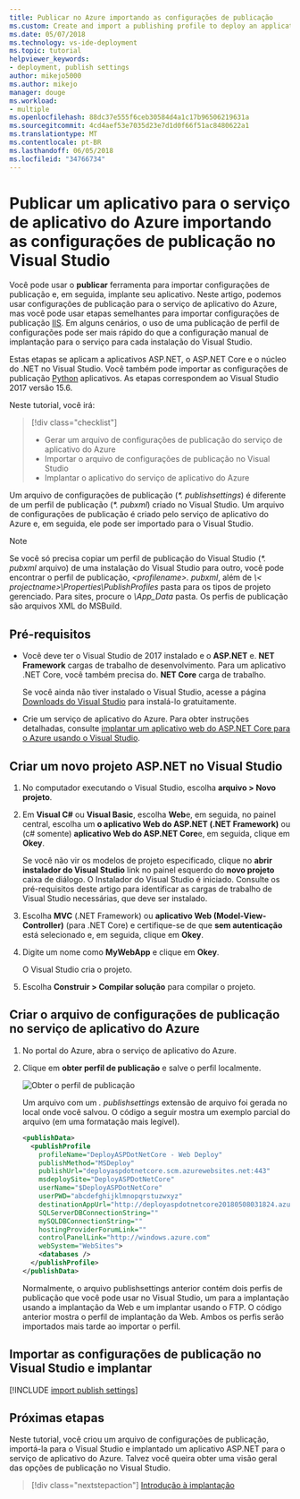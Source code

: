 ```yaml
---
title: Publicar no Azure importando as configurações de publicação
ms.custom: Create and import a publishing profile to deploy an application from Visual Studio to Azure App Service
ms.date: 05/07/2018
ms.technology: vs-ide-deployment
ms.topic: tutorial
helpviewer_keywords:
- deployment, publish settings
author: mikejo5000
ms.author: mikejo
manager: douge
ms.workload:
- multiple
ms.openlocfilehash: 88dc37e555f6ceb30584d4a1c17b96506219631a
ms.sourcegitcommit: 4cd4aef53e7035d23e7d1d0f66f51ac8480622a1
ms.translationtype: MT
ms.contentlocale: pt-BR
ms.lasthandoff: 06/05/2018
ms.locfileid: "34766734"
---
```

# <a name="publish-an-application-to-azure-app-service-by-importing-publish-settings-in-visual-studio"></a>Publicar um aplicativo para o serviço de aplicativo do Azure importando as configurações de publicação no Visual Studio

Você pode usar o **publicar** ferramenta para importar configurações de publicação e, em seguida, implante seu aplicativo. Neste artigo, podemos usar configurações de publicação para o serviço de aplicativo do Azure, mas você pode usar etapas semelhantes para importar configurações de publicação [IIS](../deployment/tutorial-import-publish-settings-iis.md). Em alguns cenários, o uso de uma publicação de perfil de configurações pode ser mais rápido do que a configuração manual de implantação para o serviço para cada instalação do Visual Studio.

Estas etapas se aplicam a aplicativos ASP.NET, o ASP.NET Core e o núcleo do .NET no Visual Studio. Você também pode importar as configurações de publicação [Python](/visualstudio/python/publishing-python-web-applications-to-azure-from-visual-studio) aplicativos. As etapas correspondem ao Visual Studio 2017 versão 15.6.

Neste tutorial, você irá:

> [!div class="checklist"]
> * Gerar um arquivo de configurações de publicação do serviço de aplicativo do Azure
> * Importar o arquivo de configurações de publicação no Visual Studio
> * Implantar o aplicativo do serviço de aplicativo do Azure

Um arquivo de configurações de publicação (*\*. publishsettings*) é diferente de um perfil de publicação (*\*. pubxml*) criado no Visual Studio. Um arquivo de configurações de publicação é criado pelo serviço de aplicativo do Azure e, em seguida, ele pode ser importado para o Visual Studio.

> [!NOTE]
> Se você só precisa copiar um perfil de publicação do Visual Studio (*\*. pubxml* arquivo) de uma instalação do Visual Studio para outro, você pode encontrar o perfil de publicação,  *\<profilename\>. pubxml*, além de  *\\< projectname\>\Properties\PublishProfiles* pasta para os tipos de projeto gerenciado. Para sites, procure o *\App_Data* pasta. Os perfis de publicação são arquivos XML do MSBuild.

## <a name="prerequisites"></a>Pré-requisitos

* Você deve ter o Visual Studio de 2017 instalado e o **ASP.NET** e. **NET Framework** cargas de trabalho de desenvolvimento. Para um aplicativo .NET Core, você também precisa do. **NET Core** carga de trabalho.

    Se você ainda não tiver instalado o Visual Studio, acesse a página [Downloads do Visual Studio](https://www.visualstudio.com/downloads/?utm_medium=microsoft&utm_source=docs.microsoft.com&utm_campaign=button+cta&utm_content=download+vs2017) para instalá-lo gratuitamente.

* Crie um serviço de aplicativo do Azure. Para obter instruções detalhadas, consulte [implantar um aplicativo web do ASP.NET Core para o Azure usando o Visual Studio](/aspnet/core/tutorials/publish-to-azure-webapp-using-vs). 

## <a name="create-a-new-aspnet-project-in-visual-studio"></a>Criar um novo projeto ASP.NET no Visual Studio

1. No computador executando o Visual Studio, escolha **arquivo > Novo projeto**.

1. Em **Visual C#** ou **Visual Basic**, escolha **Web**e, em seguida, no painel central, escolha um **o aplicativo Web do ASP.NET (.NET Framework)** ou (c# somente) **aplicativo Web do ASP.NET Core**e, em seguida, clique em **Okey**.

    Se você não vir os modelos de projeto especificado, clique no **abrir instalador do Visual Studio** link no painel esquerdo do **novo projeto** caixa de diálogo. O Instalador do Visual Studio é iniciado. Consulte os pré-requisitos deste artigo para identificar as cargas de trabalho de Visual Studio necessárias, que deve ser instalado.

1. Escolha **MVC** (.NET Framework) ou **aplicativo Web (Model-View-Controller)** (para .NET Core) e certifique-se de que **sem autenticação** está selecionado e, em seguida, clique em **Okey**.

1. Digite um nome como **MyWebApp** e clique em **Okey**.

    O Visual Studio cria o projeto.

1. Escolha **Construir > Compilar solução** para compilar o projeto.

## <a name="create-the-publish-settings-file-in-azure-app-service"></a>Criar o arquivo de configurações de publicação no serviço de aplicativo do Azure

1. No portal do Azure, abra o serviço de aplicativo do Azure.

1. Clique em **obter perfil de publicação** e salve o perfil localmente.

    ![Obter o perfil de publicação](../deployment/media/tutorial-azure-app-service-get-publish-profile.png)

    Um arquivo com um *. publishsettings* extensão de arquivo foi gerada no local onde você salvou. O código a seguir mostra um exemplo parcial do arquivo (em uma formatação mais legível).

    ```xml
    <publishData>
      <publishProfile
        profileName="DeployASPDotNetCore - Web Deploy"
        publishMethod="MSDeploy"
        publishUrl="deployaspdotnetcore.scm.azurewebsites.net:443"
        msdeploySite="DeployASPDotNetCore"
        userName="$DeployASPDotNetCore"
        userPWD="abcdefghijklmnopqrstuzwxyz"
        destinationAppUrl="http://deployaspdotnetcore20180508031824.azurewebsites.net"
        SQLServerDBConnectionString=""
        mySQLDBConnectionString=""
        hostingProviderForumLink=""
        controlPanelLink="http://windows.azure.com"
        webSystem="WebSites">
        <databases />
      </publishProfile>
    </publishData>
    ```
    Normalmente, o arquivo publishsettings anterior contém dois perfis de publicação que você pode usar no Visual Studio, um para a implantação usando a implantação da Web e um implantar usando o FTP. O código anterior mostra o perfil de implantação da Web. Ambos os perfis serão importados mais tarde ao importar o perfil.

## <a name="import-the-publish-settings-in-visual-studio-and-deploy"></a>Importar as configurações de publicação no Visual Studio e implantar

[!INCLUDE [import publish settings](../deployment/includes/import-publish-settings-vs.md)]

## <a name="next-steps"></a>Próximas etapas

Neste tutorial, você criou um arquivo de configurações de publicação, importá-la para o Visual Studio e implantado um aplicativo ASP.NET para o serviço de aplicativo do Azure. Talvez você queira obter uma visão geral das opções de publicação no Visual Studio.

> [!div class="nextstepaction"]
> [Introdução à implantação](../deployment/deploying-applications-services-and-components.md)
